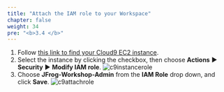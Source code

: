 ```yaml
---
title: "Attach the IAM role to your Workspace"
chapter: false
weight: 34
pre: "<b>3.4 </b>"
---
```


1. Follow [this link to find your Cloud9 EC2 instance](https://console.aws.amazon.com/ec2/v2/home?#Instances:sort=desc:launchTime).
1. Select the instance by clicking the checkbox, then choose **Actions** ► **Security** ► **Modify IAM role**.
![c9instancerole](/images/c9instancerole.png)
1. Choose **JFrog-Workshop-Admin** from the **IAM Role** drop down, and click **Save**.
![c9attachrole](/images/c9attachrole.png)
